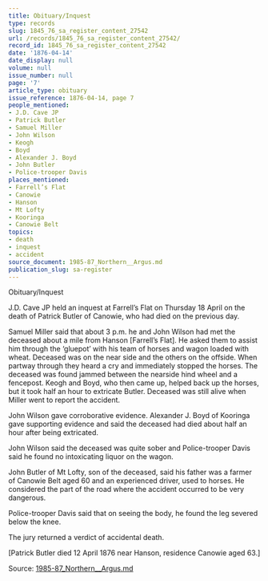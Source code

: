 ```yaml
---
title: Obituary/Inquest
type: records
slug: 1845_76_sa_register_content_27542
url: /records/1845_76_sa_register_content_27542/
record_id: 1845_76_sa_register_content_27542
date: '1876-04-14'
date_display: null
volume: null
issue_number: null
page: '7'
article_type: obituary
issue_reference: 1876-04-14, page 7
people_mentioned:
- J.D. Cave JP
- Patrick Butler
- Samuel Miller
- John Wilson
- Keogh
- Boyd
- Alexander J. Boyd
- John Butler
- Police-trooper Davis
places_mentioned:
- Farrell’s Flat
- Canowie
- Hanson
- Mt Lofty
- Kooringa
- Canowie Belt
topics:
- death
- inquest
- accident
source_document: 1985-87_Northern__Argus.md
publication_slug: sa-register
---
```


Obituary/Inquest

J.D. Cave JP held an inquest at Farrell’s Flat on Thursday 18 April on the death of Patrick Butler of Canowie, who had died on the previous day.

Samuel Miller said that about 3 p.m. he and John Wilson had met the deceased about a mile from Hanson [Farrell’s Flat].  He asked them to assist him through the ‘gluepot’ with his team of horses and wagon loaded with wheat.  Deceased was on the near side and the others on the offside.  When partway through they heard a cry and immediately stopped the horses.  The deceased was found jammed between the nearside hind wheel and a fencepost.  Keogh and Boyd, who then came up, helped back up the horses, but it took half an hour to extricate Butler.  Deceased was still alive when Miller went to report the accident.

John Wilson gave corroborative evidence.  Alexander J. Boyd of Kooringa gave supporting evidence and said the deceased had died about half an hour after being extricated.

John Wilson said the deceased was quite sober and Police-trooper Davis said he found no intoxicating liquor on the wagon.

John Butler of Mt Lofty, son of the deceased, said his father was a farmer of Canowie Belt aged 60 and an experienced driver, used to horses.  He considered the part of the road where the accident occurred to be very dangerous.

Police-trooper Davis said that on seeing the body, he found the leg severed below the knee.

The jury returned a verdict of accidental death.

[Patrick Butler died 12 April 1876 near Hanson, residence Canowie aged 63.]

Source: [1985-87_Northern__Argus.md](/downloads/markdown/1985-87_Northern__Argus.md)
